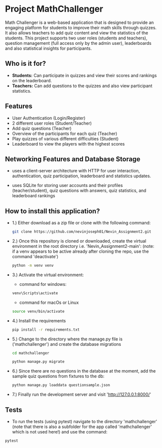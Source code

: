 # Project MathChallenger

Math Challenger is a web-based application that is designed to provide an engaging platform for students to improve their math skills through quizzes. It also allows teachers to add quiz content and view the statistics of the students. This project supports two user roles (students and teachers), question management (full access only by the admin user), leaderboards and also statistical insights for participants.


## Who is it for?

- **Students:** Can participate in quizzes and view their scores and rankings on the leaderboard.
- **Teachers:** Can add questions to the quizzes and also view participant statistics.

## Features

- User Authentication (Login/Register)
- 2 different user roles (Student/Teacher)
- Add quiz questions (Teacher)
- Overview of the participants for each quiz (Teacher)
- Play quizzes of various different difficulties (Student)
- Leaderboard to view the players with the highest scores

## Networking Features and Database Storage

- uses a client-server architecture with HTTP for user interaction, authentication, quiz participation, leaderboard and statistics updates.

- uses SQLite for storing user accounts and their profiles (teacher/student), quiz questions with answers, quiz statistics, and leaderboard rankings



## How to install this application?

- 1.)  Either download as a zip file or clone with the following command:
  ```bash
  git clone https://github.com/nevinjoseph01/Nevin_Assignment2.git
  ```
- 2.)  Once this repository is cloned or downloaded, create the virtual environment in the root directory i.e. 'Nevin_Assignment2-main':
  (note: if a venv appears to be active already after cloning the repo, use the command 'deactivate')
  ```bash
  python -m venv venv
  ```
- 3.)  Activate the virtual environment:
  - command for windows:
  ```bash
  venv\Scripts\activate
  ```
  - command for macOs or Linux
  ```bash
  source venv/bin/activate
  ```

- 4.) Install the requirements
  ```bash
  pip install -r requirements.txt
  ```
  
- 5.) Change to the directory where the manage.py file is ('mathchallenger') and create the database migrations
  ```bash
  cd mathchallenger
  ```
  ```bash
  python manage.py migrate
  ```

- 6.) Since there are no questions in the database at the moment, add the sample quiz questions from fixtures to the db:
  ```bash
  python manage.py loaddata questionsample.json
  ```

- 7.) Finally run the development server and visit 'http://127.0.0.1:8000/'
  
  

## Tests

- To run the tests (using pytest) navigate to the directory 'mathchallenger' (note that there is also a subfolder for the app called 'mathchallenger' which is not used here!) and use the command:

```bash
pytest
```

  
  

  
  
  


